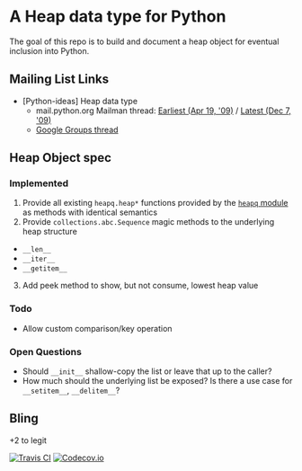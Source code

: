 # A Heap data type for Python

The goal of this repo is to build and document a heap object for eventual inclusion into Python.

## Mailing List Links

* [Python-ideas] Heap data type
  * mail.python.org Mailman thread: [Earliest (Apr 19, '09)][mailman-first] / [Latest (Dec 7, '09)][mailman-last]
  * [Google Groups thread][goog-groups]

## Heap Object spec

### Implemented
1. Provide all existing `heapq.heap*` functions provided by the [`heapq` module][heapq-py] as methods with identical semantics
2. Provide `collections.abc.Sequence` magic methods to the underlying heap structure
  * `__len__`
  * `__iter__`
  * `__getitem__`
3. Add peek method to show, but not consume, lowest heap value

### Todo
* Allow custom comparison/key operation

### Open Questions
* Should `__init__` shallow-copy the list or leave that up to the caller?
* How much should the underlying list be exposed? Is there a use case for `__setitem__`, `__delitem__`?

## Bling

+2 to legit

[![Travis CI][travis-badge]][travis-link]
[![Codecov.io][codecov-badge]][codecov-link]

[heapq-py]: https://docs.python.org/3/library/heapq.html
[goog-groups]: https://groups.google.com/d/topic/python-ideas/cLIAhBbQ8xA/discussion
[mailman-first]: https://mail.python.org/pipermail/python-ideas/2009-April/004173.html
[mailman-last]: https://mail.python.org/pipermail/python-ideas/2009-December/006634.html

[codecov-badge]: https://img.shields.io/codecov/c/github/nicktimko/heapo.svg?maxAge=2592000?style=flat-square
[codecov-link]: https://codecov.io/gh/nicktimko/heapo

[travis-badge]: https://img.shields.io/travis/nicktimko/heapo.svg?maxAge=2592000?style=flat-square
[travis-link]: https://travis-ci.org/nicktimko/heapo
